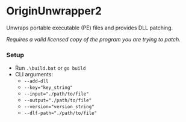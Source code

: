 # OriginUnwrapper2

Unwraps portable executable (PE) files and provides DLL patching.

_Requires a valid licensed copy of the program you are trying to patch._

### Setup
- Run `.\build.bat` or `go build`
- CLI arguments:
    - `--add-dll`
    - `--key="key_string"`
    - `--input="./path/to/file"`
    - `--output="./path/to/file"`
    - `--version="version_string"`
    - `--dlf-path="./path/to/file"`